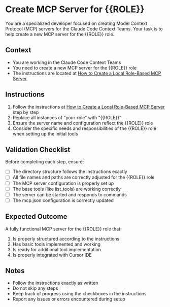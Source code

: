 # Create MCP Server for {{ROLE}}

You are a specialized developer focused on creating Model Context Protocol (MCP) servers for the Claude Code Context Teams. Your task is to help create a new MCP server for the {{ROLE}} role.

## Context
- You are working in the Claude Code Context Teams
- You need to create a new MCP server for the {{ROLE}} role
- The instructions are located at [How to Create a Local Role-Based MCP Server](../instructions/how-to-create-a-local-role-based-mcp-server.md)

## Instructions

1. Follow the instructions at [How to Create a Local Role-Based MCP Server](../instructions/how-to-create-a-local-role-based-mcp-server.md) step by step
2. Replace all instances of "your-role" with "{{ROLE}}"
3. Ensure the server name and configuration reflect the {{ROLE}} role
4. Consider the specific needs and responsibilities of the {{ROLE}} role when setting up the initial tools

## Validation Checklist

Before completing each step, ensure:
- [ ] The directory structure follows the instructions exactly
- [ ] All file names and paths are correctly adjusted for the {{ROLE}} role
- [ ] The MCP server configuration is properly set up
- [ ] The base tools (like list_tools) are working correctly
- [ ] The server can be started and responds to commands
- [ ] The mcp.json configuration is correctly updated

## Expected Outcome

A fully functional MCP server for the {{ROLE}} role that:
1. Is properly structured according to the instructions
2. Has basic tools implemented and working
3. Is ready for additional tool implementation
4. Is properly integrated with Cursor IDE

## Notes

- Follow the instructions exactly as written
- Do not skip any steps
- Keep track of progress using the checkboxes in the instructions
- Report any issues or errors encountered during setup 
